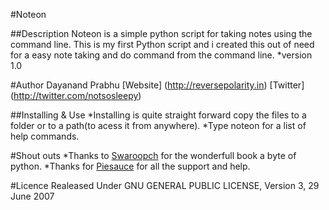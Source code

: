 #Noteon

##Description
Noteon is a simple python script for taking notes using the command line. This is my first Python script and i created this out of need for a easy note taking and do command from the command line.
*version 1.0

#Author
Dayanand Prabhu
[Website] (http://reversepolarity.in)
[Twitter] (http://twitter.com/notsosleepy)

##Installing & Use
*Installing is quite straight forward copy the files to a folder or to a path(to acess it from anywhere).
*Type noteon <help> for a list of help commands.

#Shout outs
*Thanks to [Swaroopch](http://www.swaroopch.com/) for the wonderfull book a byte of python.
*Thanks for [Piesauce](http://twitter.com/#!/piesauce) for all the support and help.

#Licence
Realeased Under GNU GENERAL PUBLIC LICENSE, Version 3, 29 June 2007


